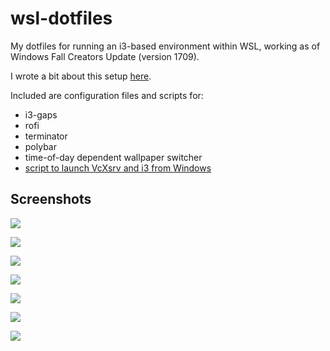 # wsl-dotfiles
My dotfiles for running an i3-based environment within WSL, working as of Windows Fall Creators Update (version 1709).

I wrote a bit about this setup [here](https://tbrindus.ca/ricing-wsl/).

Included are configuration files and scripts for:

* i3-gaps
* rofi
* terminator
* polybar
* time-of-day dependent wallpaper switcher
* [script to launch VcXsrv and i3 from Windows](https://github.com/Xyene/wsl-dotfiles/blob/master/wsl.vbs)

## Screenshots

![](https://i.imgur.com/X5fdyWV.png)

![](https://i.imgur.com/dn2HI6v.png)

![](https://i.imgur.com/vVw549M.jpg)

![](https://i.imgur.com/yozg3VS.png)

![](https://i.imgur.com/32yRZve.jpg)

![](https://i.imgur.com/MyKg0fO.jpg)

![](https://i.imgur.com/yCkRMKv.png)
